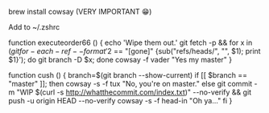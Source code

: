 
brew install cowsay (VERY IMPORTANT 😁)

Add to ~/.zshrc

function executeorder66 () {
  echo 'Wipe them out.'
  git fetch -p && for x in $(git for-each-ref --format '%(refname) %(upstream:track)' refs/heads | awk '$2 == "[gone]" {sub("refs/heads/", "", $1); print $1}'); do git branch -D $x; done
  cowsay -f vader "Yes my master"
}

function cush () {
  branch=$(git branch --show-current)
  if [[ $branch == "master" ]];
  then
    cowsay -s -f tux "No, you're on master."
  else
    git commit -m "WIP $(curl -s http://whatthecommit.com/index.txt)" --no-verify && git push -u origin HEAD --no-verify
    cowsay -s -f head-in "Oh ya..."
  fi
}
